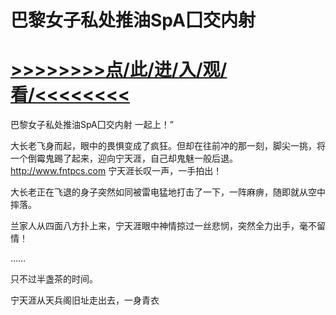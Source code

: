 # 巴黎女子私处推油SpA囗交内射

# <a href="https://https://github.com/kiuhd/dfrw/issues/1">>>>>>>>>点/此/进/入/观/看/<<<<<<<<</a>

巴黎女子私处推油SpA囗交内射
一起上！”

大长老飞身而起，眼中的畏惧变成了疯狂。但却在往前冲的那一刻，脚尖一挑，将一个倒霉鬼踢了起来，迎向宁天涯，自己却鬼魅一般后退。
http://www.fntpcs.com
宁天涯长叹一声，一手拍出！

大长老正在飞退的身子突然如同被雷电猛地打击了一下，一阵麻痹，随即就从空中摔落。

兰家人从四面八方扑上来，宁天涯眼中神情掠过一丝悲悯，突然全力出手，毫不留情！

……

只不过半盏茶的时间。

宁天涯从天兵阁旧址走出去，一身青衣
